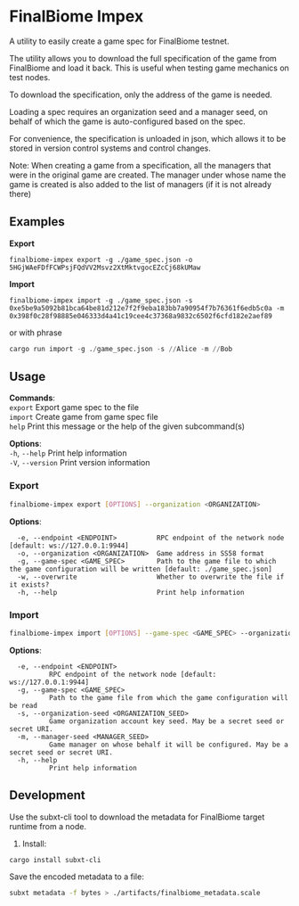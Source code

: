 # FinalBiome Impex

A utility to easily create a game spec for FinalBiome testnet.

The utility allows you to download the full specification of the game from FinalBiome and load it back.
This is useful when testing game mechanics on test nodes.

To download the specification, only the address of the game is needed.

Loading a spec requires an organization seed and a manager seed, on behalf of which the game is auto-configured based on the spec.

For convenience, the specification is unloaded in json, which allows it to be stored in version control systems and control changes.

Note:
When creating a game from a specification, all the managers that were in the original game are created. The manager under whose name the game is created is also added to the list of managers (if it is not already there)

## Examples

**Export**
```
finalbiome-impex export -g ./game_spec.json -o 5HGjWAeFDfFCWPsjFQdVV2Msvz2XtMktvgocEZcCj68kUMaw
```
**Import**
```
finalbiome-impex import -g ./game_spec.json -s 0xe5be9a5092b81bca64be81d212e7f2f9eba183bb7a90954f7b76361f6edb5c0a -m 0x398f0c28f98885e046333d4a41c19cee4c37368a9832c6502f6cfd182e2aef89
```

or with phrase

```s
cargo run import -g ./game_spec.json -s //Alice -m //Bob
```

## Usage
**Commands**:  
  `export`  Export game spec to the file  
  `import`  Create game from game spec file  
  `help`    Print this message or the help of the given subcommand(s)

**Options**:  
  `-h`, `--help`     Print help information  
  `-V`, `--version`  Print version information  

### Export

```sh
finalbiome-impex export [OPTIONS] --organization <ORGANIZATION>
```

**Options**:
```
  -e, --endpoint <ENDPOINT>          RPC endpoint of the network node [default: ws://127.0.0.1:9944]
  -o, --organization <ORGANIZATION>  Game address in SS58 format
  -g, --game-spec <GAME_SPEC>        Path to the game file to which the game configuration will be written [default: ./game_spec.json]
  -w, --overwrite                    Whether to overwrite the file if it exists?
  -h, --help                         Print help information
```

### Import

```sh
finalbiome-impex import [OPTIONS] --game-spec <GAME_SPEC> --organization-seed <ORGANIZATION_SEED> --manager-seed <MANAGER_SEED>
```

**Options**:
```
  -e, --endpoint <ENDPOINT>
          RPC endpoint of the network node [default: ws://127.0.0.1:9944]
  -g, --game-spec <GAME_SPEC>
          Path to the game file from which the game configuration will be read
  -s, --organization-seed <ORGANIZATION_SEED>
          Game organization account key seed. May be a secret seed or secret URI.
  -m, --manager-seed <MANAGER_SEED>
          Game manager on whose behalf it will be configured. May be a secret seed or secret URI.
  -h, --help
          Print help information
```


## Development
Use the subxt-cli tool to download the metadata for FinalBiome target runtime from a node.

1. Install:
```sh
cargo install subxt-cli
```
Save the encoded metadata to a file:
```sh
subxt metadata -f bytes > ./artifacts/finalbiome_metadata.scale
```
